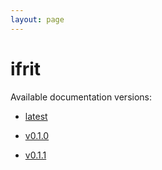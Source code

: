```yaml
---
layout: page
---
```

# ifrit

Available documentation versions:

- [latest](./latest)

- [v0.1.0](./v0.1.0)

- [v0.1.1](./v0.1.1)

  
